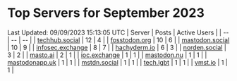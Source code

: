 # Top Servers for September 2023
Last Updated: 09/09/2023 15:13:05 UTC
| Server | Posts | Active Users |
| -- | -- | -- |
| [techhub.social](https://techhub.social/tags/PowerShell) | 12 | 4 |
| [fosstodon.org](https://fosstodon.org/tags/PowerShell) | 10 | 6 |
| [mastodon.social](https://mastodon.social/tags/PowerShell) | 10 | 9 |
| [infosec.exchange](https://infosec.exchange/tags/PowerShell) | 8 | 7 |
| [hachyderm.io](https://hachyderm.io/tags/PowerShell) | 6 | 3 |
| [norden.social](https://norden.social/tags/PowerShell) | 3 | 2 |
| [masto.ai](https://masto.ai/tags/PowerShell) | 2 | 1 |
| [ioc.exchange](https://ioc.exchange/tags/PowerShell) | 1 | 1 |
| [mastodon.nu](https://mastodon.nu/tags/PowerShell) | 1 | 1 |
| [mastodonapp.uk](https://mastodonapp.uk/tags/PowerShell) | 1 | 1 |
| [mstdn.social](https://mstdn.social/tags/PowerShell) | 1 | 1 |
| [tech.lgbt](https://tech.lgbt/tags/PowerShell) | 1 | 1 |
| [vmst.io](https://vmst.io/tags/PowerShell) | 1 | 1 |
